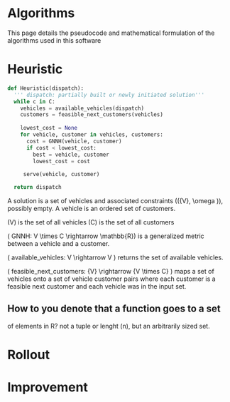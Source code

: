 # Algorithms

This page details the pseudocode and mathematical formulation of the algorithms used in this software


# Heuristic

```python
def Heuristic(dispatch):
  ''' dispatch: partially built or newly initiated solution'''
  while c in C:
    vehicles = available_vehicles(dispatch)
    customers = feasible_next_customers(vehicles)
    
    lowest_cost = None
    for vehicle, customer in vehicles, customers:
      cost = GNNH(vehicle, customer)
      if cost < lowest_cost:
        best = vehicle, customer
        lowest_cost = cost
     
     serve(vehicle, customer)

  return dispatch
```


A solution is a set of vehicles and associated constraints (\(\{V\}, \omega \)), possibly empty.
A vehicle is an ordered set of customers.

\(V\) is the set of all vehicles
\(C\) is the set of all customers

\( GNNH: V \times C \rightarrow \mathbb{R}\) is a generalized metric between a vehicle 
and a customer.

\( available\_vehicles: V \rightarrow V \) returns the set of available vehicles.

\( feasible\_next\_customers: \{V\} \rightarrow \{V \times C\} \) maps a set of 
vehicles onto a set of vehicle customer pairs where each customer is a feasible
next customer and each vehicle was in the input set.

## How to you denote that a function goes to a set 
of elements in R? not a tuple or lenght \(n\), but an arbitrarily sized set.



# Rollout 






# Improvement






